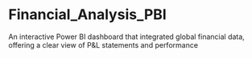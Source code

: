 # Financial_Analysis_PBI
An interactive Power BI dashboard that integrated global financial data, offering a clear view of P&amp;L statements and performance
